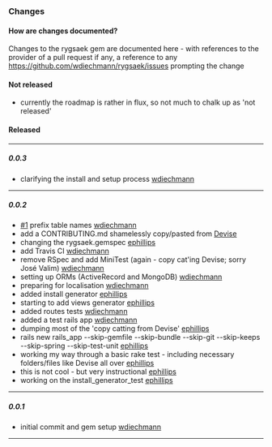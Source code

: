 ### Changes

#### How are changes documented?
Changes to the rygsaek gem are documented here - with references to the provider of a pull request
if any, a reference to any https://github.com/wdiechmann/rygsaek/issues prompting the change

#### Not released

* currently the roadmap is rather in flux, so not much to chalk up as 'not released'


#### Released


----
##### 0.0.3

* clarifying the install and setup process [wdiechmann][]

----
##### 0.0.2

* [#1](https://github.com/wdiechmann/rygsaek/issues/1) prefix table names [wdiechmann][]
* add a CONTRIBUTING.md shamelessly copy/pasted from [Devise]((https://groups.google.com/group/plataformatec-devise))
* changing the rygsaek.gemspec [ephillips][]
* add Travis CI  [wdiechmann][]
* remove RSpec and add MiniTest (again - copy cat'ing Devise; sorry José Valim) [wdiechmann][]
* setting up ORMs (ActiveRecord and MongoDB) [wdiechmann][]
* preparing for localisation [wdiechmann][]
* added install generator [ephillips][]
* starting to add views generator [ephillips][]
* added routes tests [wdiechmann][]
* added a test rails app [wdiechmann][]
* dumping most of the 'copy catting from Devise' [ephillips][]
* rails new rails_app --skip-gemfile --skip-bundle --skip-git --skip-keeps --skip-spring --skip-test-unit [ephillips][]
* working my way through a basic rake test - including necessary folders/files like Devise all over [ephillips][]
* this is not cool - but very instructional  [ephillips][]
* working on the install_generator_test  [ephillips][]

----
##### 0.0.1

* initial commit and gem setup [wdiechmann][]

----

[wdiechmann]: http://github.com/wdiechmann  "Walther Diechmann"
[ephillips]: https://github.com/ep-wac  "Enrique Phillips"

